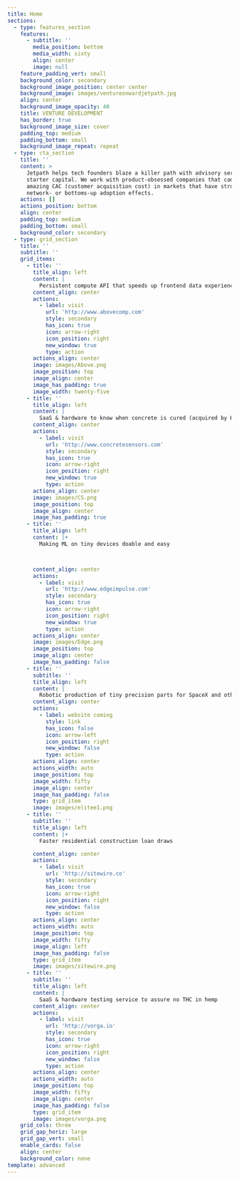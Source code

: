 ```yaml
---
title: Home
sections:
  - type: features_section
    features:
      - subtitle: ''
        media_position: bottom
        media_width: sixty
        align: center
        image: null
    feature_padding_vert: small
    background_color: secondary
    background_image_position: center center
    background_image: images/ventureonwardjetpath.jpg
    align: center
    background_image_opacity: 40
    title: VENTURE DEVELOPMENT
    has_border: true
    background_image_size: cover
    padding_top: medium
    padding_bottom: small
    background_image_repeat: repeat
  - type: cta_section
    title: ''
    content: >
      Jetpath helps tech founders blaze a killer path with advisory services and
      starter capital. We work with product-obsessed companies that can achieve
      amazing CAC (customer acquisition cost) in markets that have strong
      network- or bottoms-up adoption effects.
    actions: []
    actions_position: bottom
    align: center
    padding_top: medium
    padding_bottom: small
    background_color: secondary
  - type: grid_section
    title: ''
    subtitle: ''
    grid_items:
      - title: ''
        title_align: left
        content: |
          Persistent compute API that speeds up frontend data experiences
        content_align: center
        actions:
          - label: visit
            url: 'http://www.abovecomp.com'
            style: secondary
            has_icon: true
            icon: arrow-right
            icon_position: right
            new_window: true
            type: action
        actions_align: center
        image: images/Above.png
        image_position: top
        image_align: center
        image_has_padding: true
        image_width: twenty-five
      - title: ''
        title_align: left
        content: |
          SaaS & hardware to know when concrete is cured (acquired by HILTI)
        content_align: center
        actions:
          - label: visit
            url: 'http://www.concretesensors.com'
            style: secondary
            has_icon: true
            icon: arrow-right
            icon_position: right
            new_window: true
            type: action
        actions_align: center
        image: images/CS.png
        image_position: top
        image_align: center
        image_has_padding: true
      - title: ''
        title_align: left
        content: |+
          Making ML on tiny devices doable and easy



        content_align: center
        actions:
          - label: visit
            url: 'http://www.edgeimpulse.com'
            style: secondary
            has_icon: true
            icon: arrow-right
            icon_position: right
            new_window: true
            type: action
        actions_align: center
        image: images/Edge.png
        image_position: top
        image_align: center
        image_has_padding: false
      - title: ''
        subtitle: ''
        title_align: left
        content: |
          Robotic production of tiny precision parts for SpaceX and others
        content_align: center
        actions:
          - label: website coming
            style: link
            has_icon: false
            icon: arrow-left
            icon_position: right
            new_window: false
            type: action
        actions_align: center
        actions_width: auto
        image_position: top
        image_width: fifty
        image_align: center
        image_has_padding: false
        type: grid_item
        image: images/elitee1.png
      - title: ''
        subtitle: ''
        title_align: left
        content: |+
          Faster residential construction loan draws

        content_align: center
        actions:
          - label: visit
            url: 'http://sitewire.co'
            style: secondary
            has_icon: true
            icon: arrow-right
            icon_position: right
            new_window: false
            type: action
        actions_align: center
        actions_width: auto
        image_position: top
        image_width: fifty
        image_align: left
        image_has_padding: false
        type: grid_item
        image: images/sitewire.png
      - title: ''
        subtitle: ''
        title_align: left
        content: |
          SaaS & hardware testing service to assure no THC in hemp
        content_align: center
        actions:
          - label: visit
            url: 'http://vorga.io'
            style: secondary
            has_icon: true
            icon: arrow-right
            icon_position: right
            new_window: false
            type: action
        actions_align: center
        actions_width: auto
        image_position: top
        image_width: fifty
        image_align: center
        image_has_padding: false
        type: grid_item
        image: images/vorga.png
    grid_cols: three
    grid_gap_horiz: large
    grid_gap_vert: small
    enable_cards: false
    align: center
    background_color: none
template: advanced
---
```

